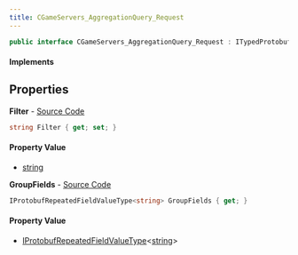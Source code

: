 ```yaml
---
title: CGameServers_AggregationQuery_Request
---
```


```csharp
public interface CGameServers_AggregationQuery_Request : ITypedProtobuf<CGameServers_AggregationQuery_Request>, INativeHandle
```

#### Implements

## Properties

**Filter** - [Source Code](https://github.com/swiftly-solution/swiftlys2/blob/master/managed/src/SwiftlyS2.Generated/Protobufs/Interfaces/CGameServers_AggregationQuery_Request.cs#L13)

```csharp
string Filter { get; set; }
```

#### Property Value

- [string](https://learn.microsoft.com/dotnet/api/system.string)

**GroupFields** - [Source Code](https://github.com/swiftly-solution/swiftlys2/blob/master/managed/src/SwiftlyS2.Generated/Protobufs/Interfaces/CGameServers_AggregationQuery_Request.cs#L16)

```csharp
IProtobufRepeatedFieldValueType<string> GroupFields { get; }
```

#### Property Value

- [IProtobufRepeatedFieldValueType](/docs/api/shared/netmessages/iprotobufrepeatedfieldvaluetype-1)<[string](https://learn.microsoft.com/dotnet/api/system.string)>

